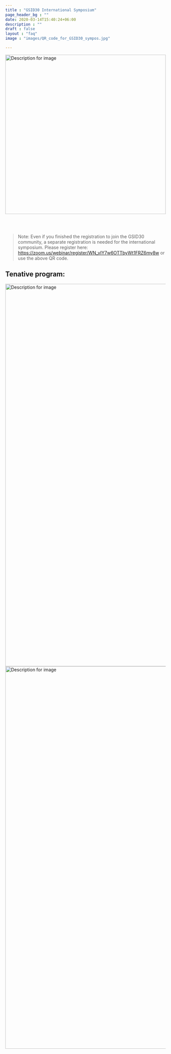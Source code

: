```yaml
---
title : "GSID30 International Symposium"
page_header_bg : ""
date: 2020-03-14T15:40:24+06:00
description : ""
draft : false
layout : "faq"
image : "images/QR_code_for_GSID30_sympos.jpg"

---
```



<img src="https://monosnap.com/image/iImwIYTGsk0OaIJcdxPWDa7P60Wzr0" alt="Description for image" width="100%" height="500">


<br><br>

> Note: Even if you finished the registration to join the GSID30 community, a separate registration is needed for the international symposium.  Please register here: <https://zoom.us/webinar/register/WN_vIY7w6OTTbyWt1FRZ6my8w> or use the above QR code.

## Tenative program:

<img src="https://monosnap.com/image/RVmmymfn3WJri7LCUKLHOrtkyzE6fK.png" alt="Description for image" width="700" height="1200">
<img src="https://monosnap.com/image/CjPoFvfkzr7dV0EFzTK9miIxQyn39C.png" alt="Description for image" width="700" height="1200">

